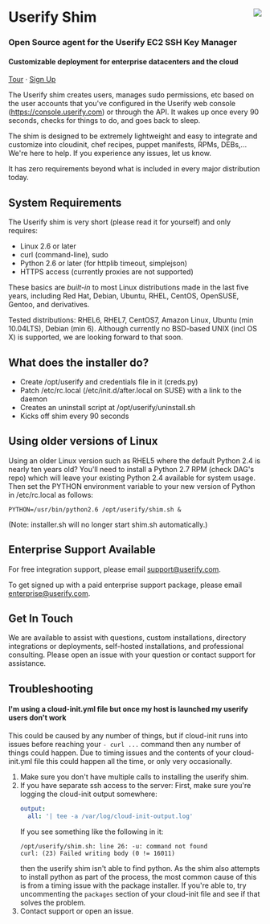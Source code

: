 # Userify Shim <a href=https://userify.com/><img src="https://userify.com/media/userify-logo_2015-charcoal-purple-no-tagline-no-cloud.svg" align="right"></a>
### Open Source agent for the Userify EC2 SSH Key Manager
#### Customizable deployment for enterprise datacenters and the cloud

[Tour](https://userify.com/tour/)  ·   [Sign Up](https://dashboard.userify.com/#action=signup)

The Userify shim creates users, manages sudo permissions, etc based on
the user accounts that you've configured in the Userify web console (https://console.userify.com)
or through the API. It wakes up once every 90 seconds, checks for things to do,
and goes back to sleep.

The shim is designed to be extremely lightweight and easy to integrate and
customize into cloudinit, chef recipes, puppet manifests, RPMs, DEBs,...
We're here to help. If you experience any issues, let us know.

It has zero requirements beyond what is included in every major distribution today.


System Requirements
-------------------

The Userify shim is very short (please read it for yourself)
and only requires:

*  Linux 2.6 or later
*  curl (command-line), sudo
*  Python 2.6 or later (for httplib timeout, simplejson)
*  HTTPS access (currently proxies are not supported)

These basics are *built-in* to most Linux distributions made in the last five years,
including Red Hat, Debian, Ubuntu, RHEL, CentOS, OpenSUSE, Gentoo,
and derivatives.

Tested distributions: RHEL6, RHEL7, CentOS7, Amazon Linux, Ubuntu (min 10.04LTS), Debian (min 6).
Although currently no BSD-based UNIX (incl OS X) is supported, we are looking forward to that soon.


What does the installer do?
---------------------------

*   Create /opt/userify and credentials file in it (creds.py)
*   Patch /etc/rc.local (/etc/init.d/after.local on SUSE)
    with a link to the daemon
*   Creates an uninstall script at /opt/userify/uninstall.sh
*   Kicks off shim every 90 seconds


Using older versions of Linux
-----------------------------

Using an older Linux version such as RHEL5 where the default Python 2.4 is nearly ten years old? You'll need to install
a Python 2.7 RPM (check DAG's repo) which will leave your existing Python 2.4 available for system usage.
Then set the PYTHON environment variable to your new version of Python in /etc/rc.local as follows:

    PYTHON=/usr/bin/python2.6 /opt/userify/shim.sh &

(Note: installer.sh will no longer start shim.sh automatically.)


Enterprise Support Available
----------------------------

For free integration support, please email support@userify.com.

To get signed up with a paid enterprise support package, please email enterprise@userify.com.


Get In Touch
------------

We are available to assist with questions, custom installations, directory
integrations or deployments, self-hosted installations, and professional
consulting. Please open an issue with your question or contact support for
assistance.

Troubleshooting
---------------

#### I'm using a cloud-init.yml file but once my host is launched my userify users don't work

This could be caused by any number of things, but if cloud-init runs into issues before reaching your `- curl ...`
command then any number of things could happen.  Due to timing issues and the contents of your cloud-init.yml file
this could happen all the time, or only very occasionally.

1. Make sure you don't have multiple calls to installing the userify shim.
2. If you have separate ssh access to the server:
    First, make sure you're logging the cloud-init output somewhere:
    ```yml
    output:
      all: '| tee -a /var/log/cloud-init-output.log'
    ```
    If you see something like the following in it:
    ```
    /opt/userify/shim.sh: line 26: -u: command not found
    curl: (23) Failed writing body (0 != 16011)
    ```
    then the userify shim isn't able to find python.  As the shim also attempts to install python as part of the process,
    the most common cause of this is from a timing issue with the package installer.  If you're able to, try uncommenting
    the `packages` section of your cloud-init file and see if that solves the problem.
3. Contact support or open an issue.
